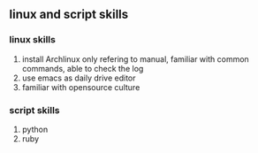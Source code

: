 ## linux and script skills
### linux skills
1. install Archlinux only refering to manual, familiar with common commands, able to check the log
2. use emacs as daily drive editor
3. familiar with opensource culture

### script skills
1. python
2. ruby


